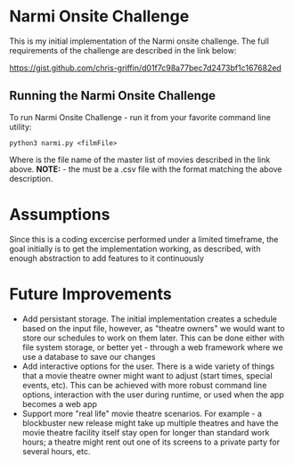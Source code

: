 # Narmi Onsite Challenge

This is my initial implementation of the Narmi onsite challenge.
The full requirements of the challenge are described in the link below:

https://gist.github.com/chris-griffin/d01f7c98a77bec7d2473bf1c167682ed


## Running the Narmi Onsite Challenge
To run Narmi Onsite Challenge - run it from your favorite command line utility:
```
python3 narmi.py <filmFile>
```

Where <filmFile> is the file name of the master list of movies described in the link above.
**NOTE:** - the <filmFile> must be a .csv file with the format matching the above description. 

# Assumptions
Since this is a coding excercise performed under a limited timeframe, the goal initially is to get the implementation working, as described, with enough abstraction to add features to it continuously

# Future Improvements

* Add persistant storage. The initial implementation creates a schedule based on the input file, however, as "theatre owners" we would want to store our schedules to work on them later. This can be done either with file system storage, or better yet - through a web framework where we use a database to save our changes
* Add interactive options for the user. There is a wide variety of things that a movie theatre owner might want to adjust (start times, special events, etc). This can be achieved with more robust command line options, interaction with the user during runtime, or used when the app becomes a web app
* Support more "real life" movie theatre scenarios. For example - a blockbuster new release might take up multiple theatres and have the movie theatre facility itself stay open for longer than standard work hours; a theatre might rent out one of its screens to a private party for several hours, etc. 
